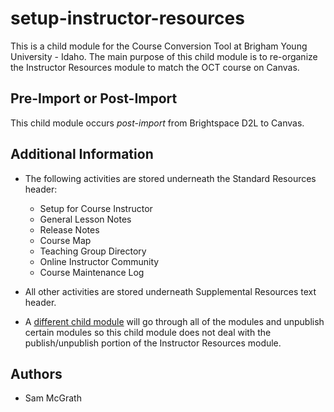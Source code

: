 # setup-instructor-resources

This is a child module for the Course Conversion Tool at Brigham Young University - Idaho. The main
purpose of this child module is to re-organize the Instructor Resources module to match the OCT course
on Canvas.

## Pre-Import or Post-Import
This child module occurs *post-import* from Brightspace D2L to Canvas.

## Additional Information
* The following activities are stored underneath the Standard Resources header:
    - Setup for Course Instructor
    - General Lesson Notes
    - Release Notes
    - Course Map
    - Teaching Group Directory
    - Online Instructor Community
    - Course Maintenance Log

* All other activities are stored underneath Supplemental Resources text header.
* A [different child module](https://github.com/byuitechops/module-publish-settings) will go through all of the modules and unpublish certain
modules so this child module does not deal with the publish/unpublish portion of the Instructor Resources module.


## Authors
* Sam McGrath
